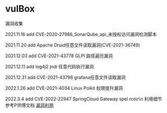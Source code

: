 # vulBox
漏洞收集


2021.11.16 add CVE-2020-27986_SonarQube_api_未授权访问漏洞检测脚本

2021.11.20 add Apache Druid任意文件读取漏洞(CVE-2021-36749)

2021.12.03 add CVE-2021-43778 GLPI 路径遍历漏洞

2021.12.11 add log4j2 jndi 任意代码执行漏洞

2021.12.31 add CVE-2021-43798 grafana任意文件读取漏洞

2022.1.26 add CVE-2021-4034 Linux Polkit 权限提升漏洞

2022.3.4 add CVE-2022-22947 SpringCloud Gateway spel rce\r\n
         利用细节参考P师傅文档 [漏洞利用](https://github.com/d-rn/vulhub/blob/master/spring/CVE-2022-22947/README.zh-cn.md)
